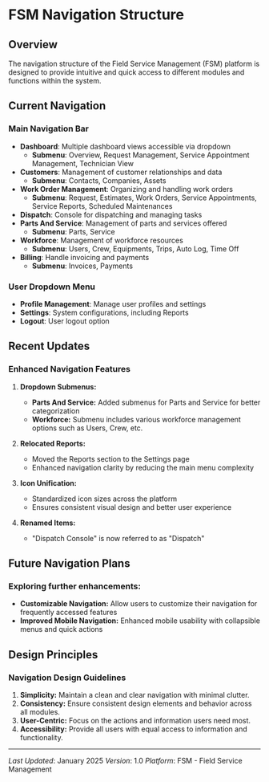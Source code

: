 # FSM Navigation Structure

## Overview
The navigation structure of the Field Service Management (FSM) platform is designed to provide intuitive and quick access to different modules and functions within the system.

## Current Navigation

### Main Navigation Bar
- **Dashboard**: Multiple dashboard views accessible via dropdown
  - **Submenu**: Overview, Request Management, Service Appointment Management, Technician View
- **Customers**: Management of customer relationships and data
  - **Submenu**: Contacts, Companies, Assets
- **Work Order Management**: Organizing and handling work orders
  - **Submenu**: Request, Estimates, Work Orders, Service Appointments, Service Reports, Scheduled Maintenances
- **Dispatch**: Console for dispatching and managing tasks
- **Parts And Service**: Management of parts and services offered
  - **Submenu**: Parts, Service
- **Workforce**: Management of workforce resources
  - **Submenu**: Users, Crew, Equipments, Trips, Auto Log, Time Off
- **Billing**: Handle invoicing and payments
  - **Submenu**: Invoices, Payments

### User Dropdown Menu
- **Profile Management**: Manage user profiles and settings
- **Settings**: System configurations, including Reports
- **Logout**: User logout option

## Recent Updates

### Enhanced Navigation Features
1. **Dropdown Submenus:**
   - **Parts And Service:** Added submenus for Parts and Service for better categorization
   - **Workforce:** Submenu includes various workforce management options such as Users, Crew, etc.

2. **Relocated Reports:**
   - Moved the Reports section to the Settings page
   - Enhanced navigation clarity by reducing the main menu complexity

3. **Icon Unification:**
   - Standardized icon sizes across the platform
   - Ensures consistent visual design and better user experience

4. **Renamed Items:**
   - "Dispatch Console" is now referred to as "Dispatch"

## Future Navigation Plans

### Exploring further enhancements:
- **Customizable Navigation:** Allow users to customize their navigation for frequently accessed features
- **Improved Mobile Navigation:** Enhanced mobile usability with collapsible menus and quick actions

## Design Principles

### Navigation Design Guidelines
1. **Simplicity:** Maintain a clean and clear navigation with minimal clutter.
2. **Consistency:** Ensure consistent design elements and behavior across all modules.
3. **User-Centric:** Focus on the actions and information users need most.
4. **Accessibility:** Provide all users with equal access to information and functionality.

---

*Last Updated*: January 2025
*Version*: 1.0
*Platform*: FSM - Field Service Management

